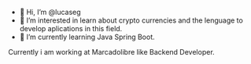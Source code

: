- 👋 Hi, I’m @lucaseg
- 👀 I’m interested in learn about crypto currencies and the lenguage to develop aplications in this field.
- 🌱 I’m currently learning Java Spring Boot.

Currently i am working at Marcadolibre like Backend Developer.

<!---
lucaseg/lucaseg is a ✨ special ✨ repository because its `README.md` (this file) appears on your GitHub profile.
You can click the Preview link to take a look at your changes.
--->
